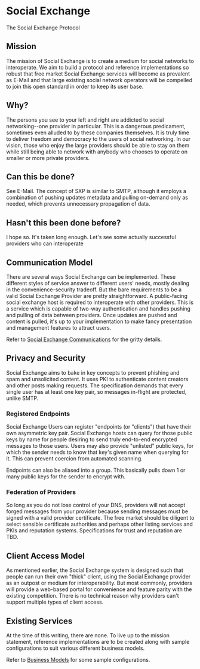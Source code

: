 # Social Exchange
The Social Exchange Protocol

## Mission
The mission of Social Exchange is to create a medium for social networks to interoperate.  We aim to build a protocol and reference implementations so robust that free market Social Exchange services will become as prevalent as E-Mail and that large existing social network operators will be compelled to join this open standard in order to keep its user base.

## Why?
The persons you see to your left and right are addicted to social networking--one provider in particular.  This is a dangerous predicament, sometimes even alluded to by these companies themselves.  It is truly time to deliver freedom and democracy to the users of social networking.  In our vision, those who enjoy the large providers should be able to stay on them while still being able to network with anybody who chooses to operate on smaller or more private providers.

## Can this be done?
See E-Mail.  The concept of SXP is similar to SMTP, although it employs a combination of pushing updates metadata and pulling on-demand only as needed, which prevents unnecessary propagation of data.

## Hasn't this been done before?
I hope so.  It's taken long enough.  Let's see some actually successful providers who can interoperate

## Communication Model
There are several ways Social Exchange can be implemented.  These different styles of service answer to different users' needs, mostly dealing in the convenience-security tradeoff.  But the bare requirements to be a valid Social Exchange Provider are pretty straightforward.  A public-facing social exchange host is required to interoperate with other providers.  This is a service which is capable of two-way authentication and handles pushing and pulling of data between providers.  Once updates are pushed and content is pulled, it's up to your implementation to make fancy presentation and management features to attract users.

Refer to [Social Exchange Communications](./doc/social-exchange-communications.md) for the gritty details.

## Privacy and Security
Social Exchange aims to bake in key concepts to prevent phishing and spam and unsolicited content. It uses PKI to authenticate content creators and other posts making requests.  The specification demands that every single user has at least one key pair, so messages in-flight are protected, unlike SMTP.

### Registered Endpoints
Social Exchange Users can register "endpoints (or "clients") that have their own asymmetric key pair.  Social Exchange hosts can query for those public keys by name for people desiring to send truly end-to-end encrypted messages to those users.  Users may also provide "unlisted" public keys, for which the sender needs to know that key's given name when querying for it.  This can prevent coercion from automated scanning.

Endpoints can also be aliased into a group.  This basically pulls down 1 or many public keys for the sender to encrypt with.

### Federation of Providers
So long as you do not lose control of your DNS, providers will not accept forged messages from your provider because sending messages must be signed with a valid provider certificate.  The free market should be diligent to select sensible certificate authorities and perhaps other listing services and PKIs and reputation systems.  Specifications for trust and reputation are TBD.

## Client Access Model
As mentioned earlier, the Social Exchange system is designed such that people can run their own "thick" client, using the Social Exchange provider as an outpost or medium for interoperability.  But most commonly, providers will provide a web-based portal for convenience and feature parity with the existing competition.  There is no technical reason why providers can't support multiple types of client access.

## Existing Services
At the time of this writing, there are none.  To live up to the mission statement, reference implementations are to be created along with sample configurations to suit various different business models.

Refer to [Business Models](./doc/business-models.md) for some sample configurations.


